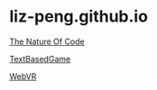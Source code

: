 # liz-peng.github.io
[The Nature Of Code](https://liz-peng.github.io/TheNatureOfCode/)

[TextBasedGame](https://liz-peng.github.io/TextBasedGame/Dinner's%20not%20ready.html)

[WebVR](https://liz-peng.github.io/WebVR/)
